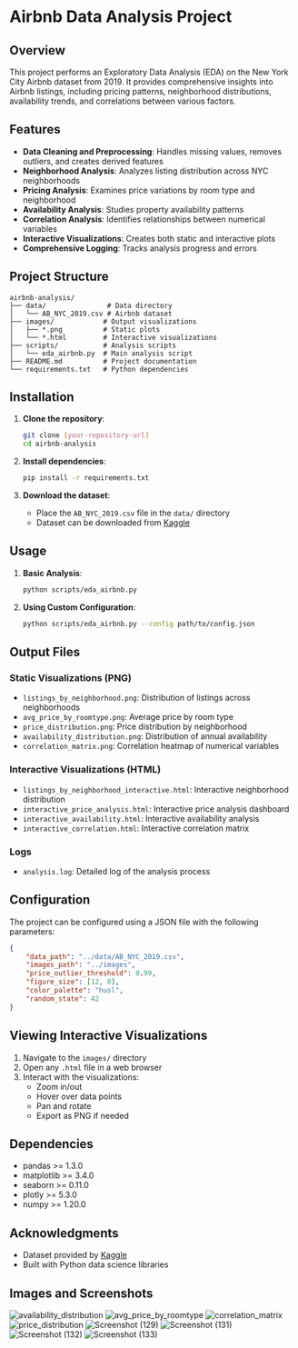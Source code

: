 # Airbnb Data Analysis Project

## Overview
This project performs an Exploratory Data Analysis (EDA) on the New York City Airbnb dataset from 2019. It provides comprehensive insights into Airbnb listings, including pricing patterns, neighborhood distributions, availability trends, and correlations between various factors.

## Features
- **Data Cleaning and Preprocessing**: Handles missing values, removes outliers, and creates derived features
- **Neighborhood Analysis**: Analyzes listing distribution across NYC neighborhoods
- **Pricing Analysis**: Examines price variations by room type and neighborhood
- **Availability Analysis**: Studies property availability patterns
- **Correlation Analysis**: Identifies relationships between numerical variables
- **Interactive Visualizations**: Creates both static and interactive plots
- **Comprehensive Logging**: Tracks analysis progress and errors

## Project Structure
```
airbnb-analysis/
├── data/               # Data directory
│   └── AB_NYC_2019.csv # Airbnb dataset
├── images/            # Output visualizations
│   ├── *.png          # Static plots
│   └── *.html         # Interactive visualizations
├── scripts/           # Analysis scripts
│   └── eda_airbnb.py  # Main analysis script
├── README.md          # Project documentation
└── requirements.txt   # Python dependencies
```

## Installation

1. **Clone the repository**:
   ```bash
   git clone [your-repository-url]
   cd airbnb-analysis
   ```

2. **Install dependencies**:
   ```bash
   pip install -r requirements.txt
   ```

3. **Download the dataset**:
   - Place the `AB_NYC_2019.csv` file in the `data/` directory
   - Dataset can be downloaded from [Kaggle](https://www.kaggle.com/dgomonov/new-york-city-airbnb-open-data)

## Usage

1. **Basic Analysis**:
   ```bash
   python scripts/eda_airbnb.py
   ```

2. **Using Custom Configuration**:
   ```bash
   python scripts/eda_airbnb.py --config path/to/config.json
   ```

## Output Files

### Static Visualizations (PNG)
- `listings_by_neighborhood.png`: Distribution of listings across neighborhoods
- `avg_price_by_roomtype.png`: Average price by room type
- `price_distribution.png`: Price distribution by neighborhood
- `availability_distribution.png`: Distribution of annual availability
- `correlation_matrix.png`: Correlation heatmap of numerical variables

### Interactive Visualizations (HTML)
- `listings_by_neighborhood_interactive.html`: Interactive neighborhood distribution
- `interactive_price_analysis.html`: Interactive price analysis dashboard
- `interactive_availability.html`: Interactive availability analysis
- `interactive_correlation.html`: Interactive correlation matrix

### Logs
- `analysis.log`: Detailed log of the analysis process

## Configuration
The project can be configured using a JSON file with the following parameters:
```json
{
    "data_path": "../data/AB_NYC_2019.csv",
    "images_path": "../images",
    "price_outlier_threshold": 0.99,
    "figure_size": [12, 8],
    "color_palette": "husl",
    "random_state": 42
}
```

## Viewing Interactive Visualizations
1. Navigate to the `images/` directory
2. Open any `.html` file in a web browser
3. Interact with the visualizations:
   - Zoom in/out
   - Hover over data points
   - Pan and rotate
   - Export as PNG if needed

## Dependencies
- pandas >= 1.3.0
- matplotlib >= 3.4.0
- seaborn >= 0.11.0
- plotly >= 5.3.0
- numpy >= 1.20.0

## Acknowledgments
- Dataset provided by [Kaggle](https://www.kaggle.com/dgomonov/new-york-city-airbnb-open-data)
- Built with Python data science libraries

## Images and Screenshots 

![availability_distribution](https://github.com/user-attachments/assets/2735659d-24d4-427d-841f-5855eaaaf623)
![avg_price_by_roomtype](https://github.com/user-attachments/assets/f63a61d5-d9a4-40b4-a7d4-b4279ed9bf1a)
![correlation_matrix](https://github.com/user-attachments/assets/f352adba-fc1f-4521-9cd6-186221c53b64)
![price_distribution](https://github.com/user-attachments/assets/563b85fb-7d53-487a-a138-7998b5483b0b)
![Screenshot (129)](https://github.com/user-attachments/assets/986b87bc-e3e7-4df6-ad79-9230d03f3462)
![Screenshot (131)](https://github.com/user-attachments/assets/31e984cb-1623-49d9-bf11-292b6b3d5b96)
![Screenshot (132)](https://github.com/user-attachments/assets/abb5ebce-8a97-499b-b62e-8d427b4939c2)
![Screenshot (133)](https://github.com/user-attachments/assets/c90e567a-57ba-4248-b787-bc756fd59d65)
